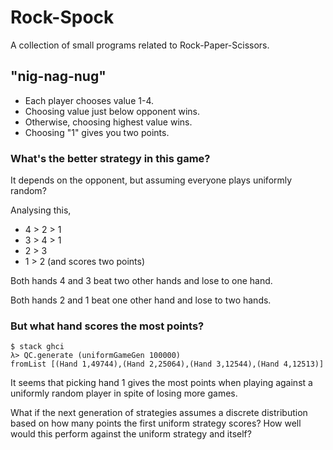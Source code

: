 # Rock-Spock

A collection of small programs related to Rock-Paper-Scissors.

## "nig-nag-nug"

 - Each player chooses value 1-4.
 - Choosing value just below opponent wins.
 - Otherwise, choosing highest value wins.
 - Choosing "1" gives you two points.

### What's the better strategy in this game?

It depends on the opponent, but assuming everyone plays uniformly random?

Analysing this,

 - 4 > 2 > 1
 - 3 > 4 > 1
 - 2 > 3
 - 1 > 2 (and scores two points)

Both hands 4 and 3 beat two other hands and lose to one hand.

Both hands 2 and 1 beat one other hand and lose to two hands.

### But what hand scores the most points?

```
$ stack ghci
λ> QC.generate (uniformGameGen 100000)
fromList [(Hand 1,49744),(Hand 2,25064),(Hand 3,12544),(Hand 4,12513)]
```

It seems that picking hand 1 gives the most points when playing against a
uniformly random player in spite of losing more games.

What if the next generation of strategies assumes a discrete distribution based
on how many points the first uniform strategy scores? How well would this perform
against the uniform strategy and itself?
